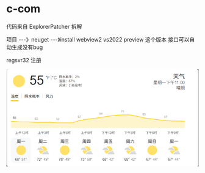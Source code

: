 ﻿# c-com

 代码来自  ExplorerPatcher 拆解

项目 ---》neuget ---》install  webview2
vs2022 preview 这个版本 接口可以自动生成没有bug 


regsvr32 注册



![image](https://github.com/msfm2018/ccom/blob/v1/weather.png)
